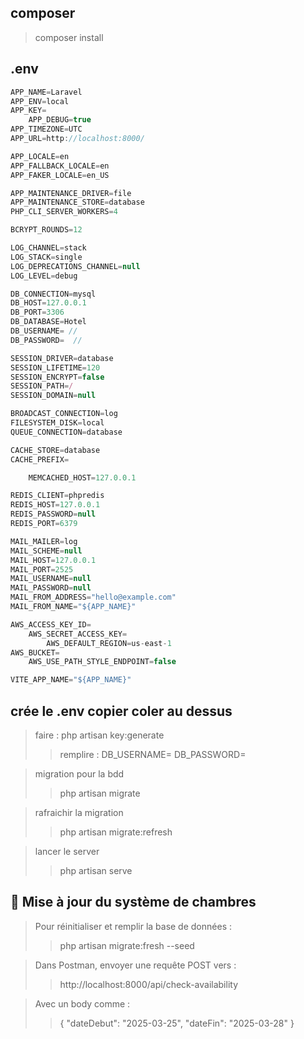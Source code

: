 
## composer 
>composer install

## .env
```javascript
APP_NAME=Laravel
APP_ENV=local
APP_KEY= 
    APP_DEBUG=true
APP_TIMEZONE=UTC
APP_URL=http://localhost:8000/

APP_LOCALE=en
APP_FALLBACK_LOCALE=en
APP_FAKER_LOCALE=en_US

APP_MAINTENANCE_DRIVER=file
APP_MAINTENANCE_STORE=database
PHP_CLI_SERVER_WORKERS=4

BCRYPT_ROUNDS=12

LOG_CHANNEL=stack
LOG_STACK=single
LOG_DEPRECATIONS_CHANNEL=null
LOG_LEVEL=debug

DB_CONNECTION=mysql
DB_HOST=127.0.0.1
DB_PORT=3306
DB_DATABASE=Hotel
DB_USERNAME= //
DB_PASSWORD=  //

SESSION_DRIVER=database
SESSION_LIFETIME=120
SESSION_ENCRYPT=false
SESSION_PATH=/
SESSION_DOMAIN=null

BROADCAST_CONNECTION=log
FILESYSTEM_DISK=local
QUEUE_CONNECTION=database

CACHE_STORE=database
CACHE_PREFIX=

    MEMCACHED_HOST=127.0.0.1

REDIS_CLIENT=phpredis
REDIS_HOST=127.0.0.1
REDIS_PASSWORD=null
REDIS_PORT=6379

MAIL_MAILER=log
MAIL_SCHEME=null
MAIL_HOST=127.0.0.1
MAIL_PORT=2525
MAIL_USERNAME=null
MAIL_PASSWORD=null
MAIL_FROM_ADDRESS="hello@example.com"
MAIL_FROM_NAME="${APP_NAME}"

AWS_ACCESS_KEY_ID=
    AWS_SECRET_ACCESS_KEY=
        AWS_DEFAULT_REGION=us-east-1
AWS_BUCKET=
    AWS_USE_PATH_STYLE_ENDPOINT=false

VITE_APP_NAME="${APP_NAME}"

```

## crée le .env copier coler au dessus

>faire : php artisan key:generate
>>remplire : DB_USERNAME=
>>DB_PASSWORD=

> migration pour la bdd
>> php artisan migrate

> rafraichir la migration
>> php artisan migrate:refresh

> lancer le server
>> php artisan serve

## 🔄 Mise à jour du système de chambres

>Pour réinitialiser et remplir la base de données :
>> php artisan migrate:fresh --seed

> Dans Postman, envoyer une requête POST vers :
>>http://localhost:8000/api/check-availability

> Avec un body comme :
>>{
"dateDebut": "2025-03-25",
"dateFin": "2025-03-28"
}
